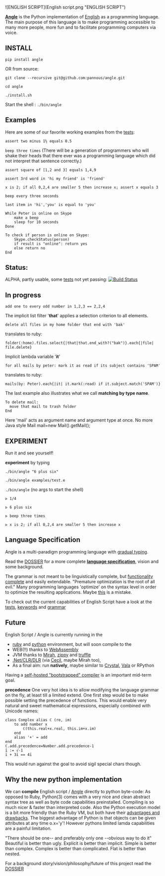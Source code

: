 ![ENGLISH SCRIPT](English script.png "ENGLISH SCRIPT")

**[Angle](https://github.com/pannous/angle/)** is the Python implementation of [English](https://github.com/pannous/english-script) as a programming language.
The main purpose of this language is to make programming accessible to many more people, more fun and to facilitate programming computers via voice.

INSTALL
-------

`pip install angle`
<!-- `pip install anglang` -->

OR from source:

`git clone --recursive git@github.com:pannous/angle.git`

`cd angle`

`./install.sh`

Start the shell : `./bin/angle` 

Examples
--------
Here are some of our favorite working examples from the [tests](tests):

`assert two minus 1½ equals 0.5`

`beep three times`
(There will be a generation of programmers who will shake their heads that there ever was a programming language which did not interpret that sentence correctly.)

`assert square of [1,2 and 3] equals 1,4,9`

`assert 3rd word in 'hi my friend' is 'friend'`

`x is 2; if all 0,2,4 are smaller 5 then increase x; assert x equals 3 `

`beep every three seconds`

`last item in 'hi','you' is equal to 'you'`


```
While Peter is online on Skype
	make a beep
	sleep for 10 seconds
Done
```

```
To check if person is online on Skype:
	Skype.checkStatus(person)
	if result is "online": return yes 
	else return no
End
```

Status:
-----------

ALPHA, partly usable, some [tests](tests) not yet passing: 
[![Build Status](https://travis-ci.org/pannous/angle.png)](https://travis-ci.org/pannous/angle)

In progress
-----------

`add one to every odd number in 1,2,3 == 2,2,4`

The implicit list filter '**that**' applies a selection criterion to all elements. 

`delete all files in my home folder that end with 'bak'` 

translates to ruby:

`folder(:home).files.select{|that|that.end_with?("bak")}.each{|file| file.delete}`


Implicit lambda variable '**it**' 

`for all mails by peter: mark it as read if its subject contains 'SPAM'` 

translates to ruby:

`mails(by: Peter).each{|it| it.mark(:read) if it.subject.match('SPAM')}`


The last example also illustrates what we call **matching by type name**.
```
To delete mail:
  move that mail to trash folder
End
```
Here 'mail' acts as argument name and argument type at once.
No more Java style Mail mail=new Mail().getMail();


<!-- Self documenting code is not about the "how", it's about the "what". Ex: A method name should be FilterOutOddNumbers(). Not MapModulo2Predicate(). -->

EXPERIMENT
----------
Run it and see yourself!

**experiment** by typing

`./bin/angle "6 plus six"`

`./bin/angle examples/test.e`

`./bin/angle` (no args to start the shell)

`⦠ 1/4`

`⦠ 6 plus six`

`⦠ beep three times`

`⦠ x is 2; if all 0,2,4 are smaller 5 then increase x`



Language Specification
----------------------
Angle is a multi-paradigm programming language with [gradual typing](https://en.m.wikipedia.org/wiki/Gradual_typing).

Read the [DOSSIER](https://github.com/pannous/english-script/blob/master/DOSSIER.md) for a more complete [**language specification**](https://github.com/pannous/english-script/blob/master/DOSSIER.md), vision and some background. 

The grammar is not meant to be linguistically complete, but [functionality complete](https://en.wikipedia.org/wiki/Functional_completeness) and easily extendable.
"Premature optimization is the root of all evil." Many programming languages 'optimize' on the syntax level in order to optimize the resulting applications. Maybe [this](http://www.cs.utexas.edu/~EWD/transcriptions/EWD06xx/EWD667.html) is a mistake.

To check out the current capabilities of English Script have a look at the [tests](https://github.com/pannous/angle/tree/master/tests),
[keywords](https://github.com/pannous/angle/blob/master/core/english_tokens.py) and
[grammar](https://github.com/pannous/angle/blob/master/core/english_parser.py)

Future
------
English Script / Angle is currently running in the 
* [ruby](https://github.com/pannous/english-script) and [python](https://github.com/pannous/angle) environment, but will soon compile to the 
* WEB(!!) thanks to [WebAssembly](https://github.com/WebAssembly/design)
* JVM thanks to [Mirah](https://github.com/mirah/mirah), [zippy](https://bitbucket.org/ssllab/zippy/overview) and [truffle](https://github.com/OracleLabs/Truffle)
* [.Net/CLR/DLR](https://en.wikipedia.org/wiki/Dynamic_Language_Runtime) (via [Cecil](https://github.com/jbevain/cecil), maybe Mirah too), 
* As a final aim: run **natively**, maybe similar to [Crystal](https://github.com/manastech/crystal), [Vala](https://en.wikipedia.org/wiki/Vala_%28programming_language%29) or RPython

Having a [self-hosted "bootstrapped" compiler](https://en.wikipedia.org/wiki/Bootstrapping_%28compilers%29) is an important mid-term goal.

**precedence**
One very hot idea is to allow modifying the language grammar on the fly, at least till a limited extend.
One first step would be to make possible setting the precedence of functions.
This would enable very natural and sweet mathematical expressions, especially combined with Unicode names:
```
class Complex alias ℂ (re, im)
	to add number x
		ℂ(this.real+x.real, this.im+x.im)
	end
	alias '+' = add
end	
ℂ.add.precedence=Number.add.precedence-1
ī := √-1
ī + 3ī == 4ī
```
This would run against the goal to avoid sigil special chars though.



Why the new python implementation
------------------------------------
We can **compile** English script / [Angle](https://github.com/pannous/angle/) directly to python byte-code:
As opposed to Ruby, Python(3) comes with a very nice and clean abstract syntax tree as well as byte code capabilities preinstalled.
Compiling is so much nicer & faster than interpreted code.
Also the Python execution model is a bit more friendly than the Ruby VM, but both have their [advantages and drawbacks](https://github.com/pannous/cast/blob/master/ruby-vs-python.txt). The biggest advantage of Python is that objects can be given attributes at any time o.x='y'! However pythons limited lamda capabilities are a painful limitation. 


"There should be one-- and preferably only one --obvious way to do it"
Beautiful is better than ugly.
Explicit is better than implicit.
Simple is better than complex.
Complex is better than complicated.
Flat is better than nested.			

For a background story/vision/philosophy/future of this project read the [DOSSIER](https://github.com/pannous/english-script/tree/master/DOSSIER.md)
